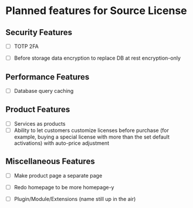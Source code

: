 # Planned features for Source License

## Security Features

- [ ] TOTP 2FA

- [ ] Before storage data encryption to replace DB at rest encryption-only

## Performance Features

- [ ] Database query caching

## Product Features

- [ ] Services as products
- [ ] Ability to let customers customize licenses before purchase (for example, buying a special license with more than the set default activations) with auto-price adjustment

## Miscellaneous Features

- [ ] Make product page a separate page

- [ ] Redo homepage to be more homepage-y

- [ ] Plugin/Module/Extensions (name still up in the air)